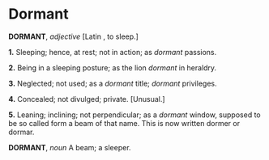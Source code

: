 # Dormant

**DORMANT**, _adjective_ \[Latin , to sleep.\]

**1.** Sleeping; hence, at rest; not in action; as _dormant_ passions.

**2.** Being in a sleeping posture; as the lion _dormant_ in heraldry.

**3.** Neglected; not used; as a _dormant_ title; _dormant_ privileges.

**4.** Concealed; not divulged; private. \[Unusual.\]

**5.** Leaning; inclining; not perpendicular; as a _dormant_ window, supposed to be so called form a beam of that name. This is now written dormer or dormar.

**DORMANT**, _noun_ A beam; a sleeper.